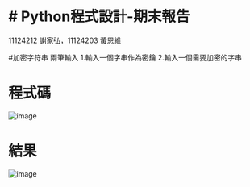 # # Python程式設計-期末報告
11124212 謝家弘，11124203 黃恩維

#加密字符串
兩筆輸入
1.輸入一個字串作為密鑰
2.輸入一個需要加密的字串

# 程式碼
![image](https://github.com/rolocytgh/PyFinal/assets/113405730/f7410321-9580-4aff-9f35-c8888f4ddcc1)


# 結果
![image](https://github.com/rolocytgh/PyFinal/assets/113405730/c1920616-b449-4307-bc3a-6d8fd6c7e79d)



